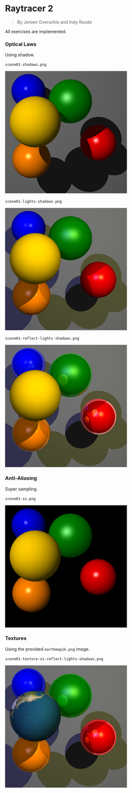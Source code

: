 # Raytracer 2

> By Jeroen Overschie and Indy Roode

All exercises are implemented.

### Optical Laws

Using shadow.

`scene01-shadows.png`

![pic](./Scenes/scene01-shadows.png)

`scene01-lights-shadows.png`

![pic](./Scenes/scene01-lights-shadows.png)

`scene01-reflect-lights-shadows.png`

![pic](./Scenes/scene01-reflect-lights-shadows.png)

### Anti-Aliasing

Super sampling.

`scene01-ss.png`

![pic](./Scenes/scene01-ss.png)

### Textures

Using the provided `earthmap1k.png` image.

`scene01-texture-ss-reflect-lights-shadows.png`

![pic](./Scenes/scene01-texture-ss-reflect-lights-shadows.png)


